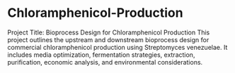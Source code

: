 # Chloramphenicol-Production
Project Title: Bioprocess Design for Chloramphenicol Production  This project outlines the upstream and downstream bioprocess design for commercial chloramphenicol production using Streptomyces venezuelae. It includes media optimization, fermentation strategies, extraction, purification, economic analysis, and environmental considerations.
